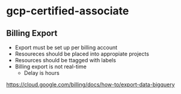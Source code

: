 # gcp-certified-associate

## Billing Export
- Export must be set up per billing account
- Resoureces should be placed into appropiate projects
- Resources should be ttagged with labels
- Billing export is not real-time
  - Delay is hours

https://cloud.google.com/billing/docs/how-to/export-data-bigquery

